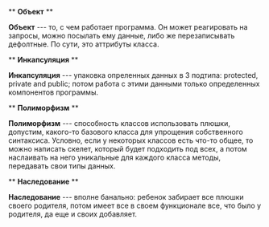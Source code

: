 **
__Объект__
**

__Объект__ --- то, с чем работает программа. Он может реагировать
на запросы, можно посылать ему данные, либо же перезаписывать
дефолтные. По сути, это аттрибуты класса.

**
__Инкапсуляция__ 
**

__Инкапсуляция__ --- упаковка опреленных данных в 3 подтипа:
protected, private and public; потом работа с этими данными только
определенных компонентов программы.

**
__Полиморфизм__ 
**

__Полиморфизм__ --- способность классов использовать плюшки, допустим,
какого-то базового класса для упрощения собственного синтаксиса.
Условно, если у некоторых классов есть что-то общее, то можно написать
скелет, который будет подходить под всех, а потом наслаивать на него
уникальные для каждого класса методы, передавать свои типы данных.

**
__Наследование__
**

__Наследование__ --- вполне банально: ребенок забирает все плюшки своего родителя, 
потом имеет все в своем функционале все, что было у родителя, да еще и своих добавляет.
